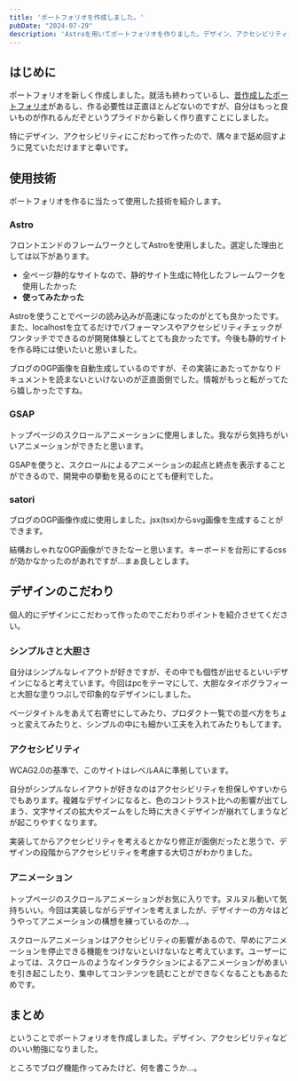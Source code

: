 ```yaml
---
title: 'ポートフォリオを作成しました。'
pubDate: "2024-07-29"
description: 'Astroを用いてポートフォリオを作りました。デザイン、アクセシビリティにこだわって作ったのでぜひ楽しんでください。'
---
```


## はじめに

ポートフォリオを新しく作成しました。就活も終わっているし、[昔作成したポートフォリオ](https://yutteee-portfolio.netlify.app/)があるし、作る必要性は正直ほとんどないのですが、自分はもっと良いものが作れるんだぞというプライドから新しく作り直すことにしました。

特にデザイン、アクセシビリティにこだわって作ったので、隅々まで舐め回すように見ていただけますと幸いです。

## 使用技術

ポートフォリオを作るに当たって使用した技術を紹介します。

### Astro

フロントエンドのフレームワークとしてAstroを使用しました。選定した理由としては以下があります。

- 全ページ静的なサイトなので、静的サイト生成に特化したフレームワークを使用したかった
- **使ってみたかった**

Astroを使うことでページの読み込みが高速になったのがとても良かったです。また、localhostを立てるだけでパフォーマンスやアクセシビリティチェックがワンタッチでできるのが開発体験としてとても良かったです。今後も静的サイトを作る時には使いたいと思いました。

ブログのOGP画像を自動生成しているのですが、その実装にあたってかなりドキュメントを読まないといけないのが正直面倒でした。情報がもっと転がってたら嬉しかったですね。

### GSAP

トップページのスクロールアニメーションに使用しました。我ながら気持ちがいいアニメーションができたと思います。

GSAPを使うと、スクロールによるアニメーションの起点と終点を表示することができるので、開発中の挙動を見るのにとても便利でした。

### satori

ブログのOGP画像作成に使用しました。jsx(tsx)からsvg画像を生成することができます。

結構おしゃれなOGP画像ができたなーと思います。キーボードを台形にするcssが効かなかったのがあれですが...まぁ良しとします。

## デザインのこだわり

個人的にデザインにこだわって作ったのでこだわりポイントを紹介させてください。

### シンプルさと大胆さ

自分はシンプルなレイアウトが好きですが、その中でも個性が出せるといいデザインになると考えています。今回はpcをテーマにして、大胆なタイポグラフィーと大胆な塗りつぶしで印象的なデザインにしました。

ページタイトルをあえて右寄せにしてみたり、プロダクト一覧での並べ方をちょっと変えてみたりと、シンプルの中にも細かい工夫を入れてみたりもしてます。

### アクセシビリティ

WCAG2.0の基準で、このサイトはレベルAAに準拠しています。

自分がシンプルなレイアウトが好きなのはアクセシビリティを担保しやすいからでもあります。複雑なデザインになると、色のコントラスト比への影響が出てしまう、文字サイズの拡大やズームをした時に大きくデザインが崩れてしまうなどが起こりやすくなります。

実装してからアクセシビリティを考えるとかなり修正が面倒だったと思うで、デザインの段階からアクセシビリティを考慮する大切さがわかりました。

### アニメーション

トップページのスクロールアニメーションがお気に入りです。ヌルヌル動いて気持ちいい。今回は実装しながらデザインを考えましたが、デザイナーの方々はどうやってアニメーションの構想を練っているのか...。

スクロールアニメーションはアクセシビリティの影響があるので、早めにアニメーションを停止できる機能をつけないといけないなと考えています。ユーザーによっては、スクロールのようなインタラクションによるアニメーションがめまいを引き起こしたり、集中してコンテンツを読むことができなくなることもあるためです。


## まとめ

ということでポートフォリオを作成しました。デザイン、アクセシビリティなどのいい勉強になりました。

ところでブログ機能作ってみたけど、何を書こうか...。